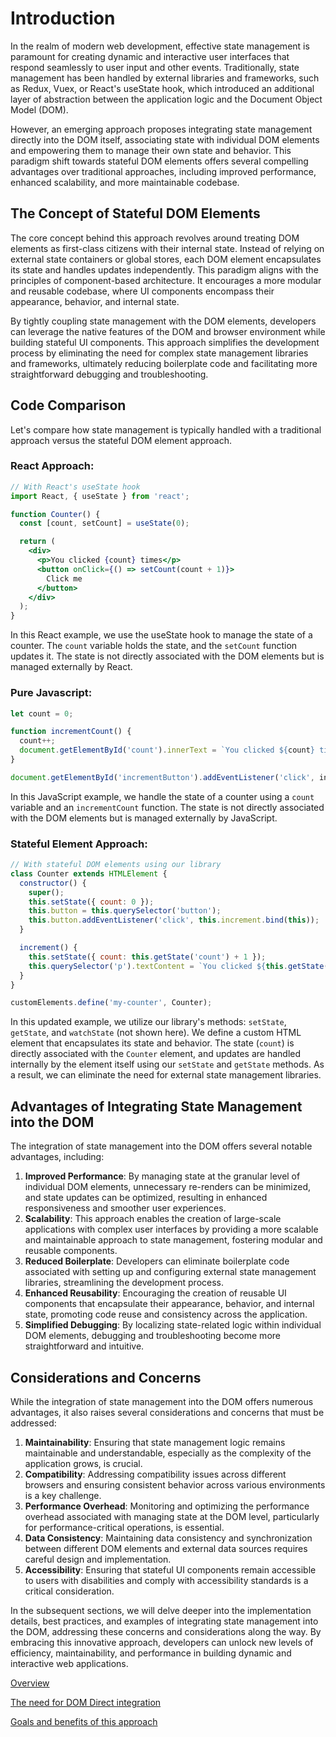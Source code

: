 # Introduction

In the realm of modern web development, effective state management is paramount for creating dynamic and interactive user interfaces that respond seamlessly to user input and other events. Traditionally, state management has been handled by external libraries and frameworks, such as Redux, Vuex, or React's useState hook, which introduced an additional layer of abstraction between the application logic and the Document Object Model (DOM).

However, an emerging approach proposes integrating state management directly into the DOM itself, associating state with individual DOM elements and empowering them to manage their own state and behavior. This paradigm shift towards stateful DOM elements offers several compelling advantages over traditional approaches, including improved performance, enhanced scalability, and more maintainable codebase.

## The Concept of Stateful DOM Elements

The core concept behind this approach revolves around treating DOM elements as first-class citizens with their internal state. Instead of relying on external state containers or global stores, each DOM element encapsulates its state and handles updates independently. This paradigm aligns with the principles of component-based architecture. It encourages a more modular and reusable codebase, where UI components encompass their appearance, behavior, and internal state.

By tightly coupling state management with the DOM elements, developers can leverage the native features of the DOM and browser environment while building stateful UI components. This approach simplifies the development process by eliminating the need for complex state management libraries and frameworks, ultimately reducing boilerplate code and facilitating more straightforward debugging and troubleshooting.

## Code Comparison

Let's compare how state management is typically handled with a traditional approach versus the stateful DOM element approach.

### React Approach:

```jsx
// With React's useState hook
import React, { useState } from 'react';

function Counter() {
  const [count, setCount] = useState(0);

  return (
    <div>
      <p>You clicked {count} times</p>
      <button onClick={() => setCount(count + 1)}>
        Click me
      </button>
    </div>
  );
}

```

In this React example, we use the useState hook to manage the state of a counter. The `count` variable holds the state, and the `setCount` function updates it. The state is not directly associated with the DOM elements but is managed externally by React.

### Pure Javascript:

```jsx
let count = 0;

function incrementCount() {
  count++;
  document.getElementById('count').innerText = `You clicked ${count} times`;
}

document.getElementById('incrementButton').addEventListener('click', incrementCount);

```

In this JavaScript example, we handle the state of a counter using a `count` variable and an `incrementCount` function. The state is not directly associated with the DOM elements but is managed externally by JavaScript.

### Stateful Element Approach:

```jsx
// With stateful DOM elements using our library
class Counter extends HTMLElement {
  constructor() {
    super();
    this.setState({ count: 0 });
    this.button = this.querySelector('button');
    this.button.addEventListener('click', this.increment.bind(this));
  }

  increment() {
    this.setState({ count: this.getState('count') + 1 });
    this.querySelector('p').textContent = `You clicked ${this.getState('count')} times`;
  }
}

customElements.define('my-counter', Counter);

```

In this updated example, we utilize our library's methods: `setState`, `getState`, and `watchState` (not shown here). We define a custom HTML element that encapsulates its state and behavior. The state (`count`) is directly associated with the `Counter` element, and updates are handled internally by the element itself using our `setState` and `getState` methods. As a result, we can eliminate the need for external state management libraries.

## Advantages of Integrating State Management into the DOM

The integration of state management into the DOM offers several notable advantages, including:

1. **Improved Performance**: By managing state at the granular level of individual DOM elements, unnecessary re-renders can be minimized, and state updates can be optimized, resulting in enhanced responsiveness and smoother user experiences.
2. **Scalability**: This approach enables the creation of large-scale applications with complex user interfaces by providing a more scalable and maintainable approach to state management, fostering modular and reusable components.
3. **Reduced Boilerplate**: Developers can eliminate boilerplate code associated with setting up and configuring external state management libraries, streamlining the development process.
4. **Enhanced Reusability**: Encouraging the creation of reusable UI components that encapsulate their appearance, behavior, and internal state, promoting code reuse and consistency across the application.
5. **Simplified Debugging**: By localizing state-related logic within individual DOM elements, debugging and troubleshooting become more straightforward and intuitive.

## Considerations and Concerns

While the integration of state management into the DOM offers numerous advantages, it also raises several considerations and concerns that must be addressed:

1. **Maintainability**: Ensuring that state management logic remains maintainable and understandable, especially as the complexity of the application grows, is crucial.
2. **Compatibility**: Addressing compatibility issues across different browsers and ensuring consistent behavior across various environments is a key challenge.
3. **Performance Overhead**: Monitoring and optimizing the performance overhead associated with managing state at the DOM level, particularly for performance-critical operations, is essential.
4. **Data Consistency**: Maintaining data consistency and synchronization between different DOM elements and external data sources requires careful design and implementation.
5. **Accessibility**: Ensuring that stateful UI components remain accessible to users with disabilities and comply with accessibility standards is a critical consideration.

In the subsequent sections, we will delve deeper into the implementation details, best practices, and examples of integrating state management into the DOM, addressing these concerns and considerations along the way. By embracing this innovative approach, developers can unlock new levels of efficiency, maintainability, and performance in building dynamic and interactive web applications.

[Overview](Introduction%202daa40ff89c34680ac300db9418d6ca8/Overview%206db7f10f7a8543148890bdaa141db34c.md)

[The need for DOM Direct integration](Introduction%202daa40ff89c34680ac300db9418d6ca8/The%20need%20for%20DOM%20Direct%20integration%20c6d16ce8b38944d4957be9c7e5fa35d7.md)

[Goals and benefits of this approach](Introduction%202daa40ff89c34680ac300db9418d6ca8/Goals%20and%20benefits%20of%20this%20approach%206cd001cc475540a5956a4e1915e2199b.md)